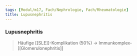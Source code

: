```yaml
---
tags: [Modul/m17, Fach/Nephrologie, Fach/Rheumatologie]
title: Lupusnephritis
---
```

### Lupusnephritis
> Häufige [[SLE]]-Komplikation (50%) → Immunkomplex-[[Glomerulonephritis]]